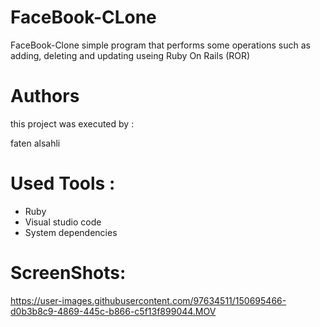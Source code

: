 
# FaceBook-CLone
FaceBook-Clone simple program that performs some operations such as adding, deleting and updating useing Ruby On Rails (ROR)

# Authors
this project was executed by :

faten alsahli


# Used Tools :
* Ruby
* Visual studio code 
* System dependencies

# ScreenShots:


https://user-images.githubusercontent.com/97634511/150695466-d0b3b8c9-4869-445c-b866-c5f13f899044.MOV

